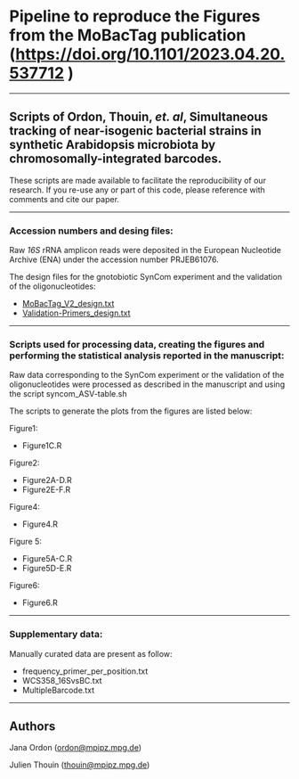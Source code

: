 # Pipeline to reproduce the Figures from the MoBacTag publication (https://doi.org/10.1101/2023.04.20.537712 )

---------------------------

## Scripts of Ordon, Thouin, *et. al*, Simultaneous tracking of near-isogenic bacterial strains in synthetic Arabidopsis microbiota by chromosomally-integrated barcodes.

These scripts are made available to facilitate the reproducibility of our research. If you re-use any or part of this code, please reference with comments and cite our paper.

---------------------------

### Accession numbers and desing files:

Raw *16S* rRNA amplicon reads were deposited in the European Nucleotide Archive (ENA) under the accession number PRJEB61076.

The design files for the gnotobiotic SynCom experiment and the validation of the oligonucleotides:
- [MoBacTag_V2_design.txt](https://github.com/thouinjulien/MoBacTag/blob/main/MoBacTag_V2_design.txt)
- [Validation-Primers_design.txt](https://github.com/thouinjulien/MoBacTag/blob/main/Validation-Primers_design.txt)

---------------------------

### Scripts used for processing data, creating the figures and performing the statistical analysis reported in the manuscript:

Raw data corresponding to the SynCom experiment or the validation of the oligonucleotides were processed as described in the manuscript and using the script syncom_ASV-table.sh

The scripts to generate the plots from the figures are listed below:

Figure1: 
- Figure1C.R

Figure2: 
- Figure2A-D.R
- Figure2E-F.R

Figure4:
- Figure4.R

Figure 5: 
- Figure5A-C.R
- Figure5D-E.R

Figure6:
- Figure6.R

---------------------------

### Supplementary data:

Manually curated data are present as follow: 
- frequency_primer_per_position.txt
- WCS358_16SvsBC.txt
- MultipleBarcode.txt

---------------------------

## Authors

Jana Ordon (ordon@mpipz.mpg.de)

Julien Thouin (thouin@mpipz.mpg.de)
